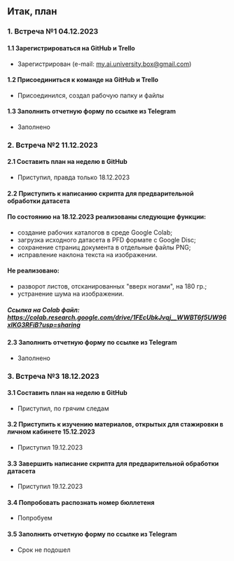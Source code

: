 ## Итак, план
### 1. Встреча №1 04.12.2023
#### 1.1 Зарегистрироваться на GitHub и Trello
- Зарегистрирован (e-mail: my.ai.university.box@gmail.com)
#### 1.2 Присоединиться к команде на GitHub и Trello
- Присоединился, создал рабочую папку и файлы
#### 1.3 Заполнить отчетную форму по ссылке из Telegram
- Заполнено
### 2. Встреча №2 11.12.2023
#### 2.1 Составить план на неделю в GitHub
- Приступил, правда только 18.12.2023
#### 2.2 Приступить к написанию скрипта для предварительной обработки датасета
#### По состоянию на 18.12.2023 реализованы следующие функции:
- создание рабочих каталогов в среде Google Colab;
- загрузка исходного датасета в PFD формате с Google Disc;
- сохранение страниц документа в отдельные файлы PNG;
- исправление наклона текста на изображении.
#### Не реализовано:
- разворот листов, отсканированных "вверх ногами", на 180 гр.;
- устранение шума на изображении.
##### Ссылка на Colab файл: https://colab.research.google.com/drive/1FEcUbkJvqj__WWBT6f5UW96xIKG3RFiB?usp=sharing
#### 2.3 Заполнить отчетную форму по ссылке из Telegram
- Заполнено
### 3. Встреча №3 18.12.2023
#### 3.1 Составить план на неделю в GitHub
- Приступил, по грячим следам
#### 3.2 Приступить к изучению материалов, открытых для стажировки в личном кабинете 15.12.2023
- Приступил 19.12.2023
#### 3.3 Завершить написание скрипта для предварительной обработки датасета
- Приступил 19.12.2023
#### 3.4 Попробовать распознать номер бюллетеня
- Попробуем
#### 3.5 Заполнить отчетную форму по ссылке из Telegram
- Срок не подошел
